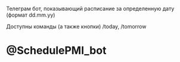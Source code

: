 Телеграм бот, показывающий расписание за определенную дату (формат dd.mm.yy)

Доступны команды (а также кнопки) /today, /tomorrow

# @SchedulePMI_bot
